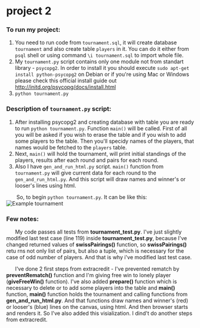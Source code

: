 
# project 2

### To run my project:

1. You need to run code from `tournament.sql`, it will create database `tournament` and also create table `players` in it. You can do it either from `psql` shell or using command `\i tournament.sql` to import whole file.
2. My `tournament.py` script contains only one module not from standart library - `psycopg2`. In order to install it you should execute `sudo apt-get install python-psycopg2` on Debian or if you're using Mac or Windows please check this official install guide out http://initd.org/psycopg/docs/install.html
3. `python tournament.py`
### Description of `tournament.py` script:

1. After installing psycopg2 and creating database with table you are ready to run `python tournament.py`. Function `main()` will be called. First of all you will be asked if you wish to erase the table and if you wish to add some players to the table. Then you'll specidy names of the players, that names would be fetched to the `players` table.
2. Next, `main()` will hold the tournament, will print initial standings of the players, results after each round and pairs for each round.
3. Also I have `gen_and_run_html.py` script. `main()` function from `tournament.py` will give current data for each round to the `gen_and_run_html.py`. And this script will draw names and winner's or looser's lines using html.

&nbsp;&nbsp;&nbsp;&nbsp;&nbsp;&nbsp; So, to begin `python tournament.py`. It can be like this:
![Example tournament](https://cloud.githubusercontent.com/assets/5002732/8395720/da150f96-1d89-11e5-9e5f-3acde2896c72.png)

### Few notes:
&nbsp;&nbsp;&nbsp;&nbsp;&nbsp;&nbsp;My code passes all tests from **tournament_test.py**. I've just slightly
modified last test case (line 119) inside **tournament_test.py**,
because I've changed returned values of **swissPairings()** function,
so **swissPairings()** retu rns not only list of pairs, but also a tuple, which is necessary for 
the case of odd number of players. And that is why i've modified last test case.

&nbsp;&nbsp;&nbsp;&nbsp;&nbsp;&nbsp;I've done 2 first steps from extracredit - I've prevented rematch by **preventRematch()** function and  I'm giving free win to lonely player (**giveFreeWin()** function).
I've also added **prepare()** function which is necessary to delete or to add some players into the
table and **main()** function, **main()** function holds the tournament and calling functions from 
**gen_and_run_html.py**. And that functions draw names and winner's (red)  or looser's (blue) lines on
the canvas, using html. And then browser starts and renders it. So I've also added this visialization. I dind't do another steps from extracredit. 


